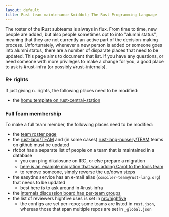 ```yaml
---
layout: default
title: Rust team maintenance &middot; The Rust Programming Language
---
```


The roster of the Rust subteams is always in flux. From time to time, new people are added, but also people sometimes opt to into "alumni status", meaning that they are not currently an active part of the decision-making process. Unfortunately, whenever a new person is added or someone goes into alumni status, there are a number of disparate places that need to be updated. This page aims to document that list. If you have any questions, or need someone with more privileges to make a change for you, a good place to ask is #rust-infra (or possibly #rust-internals).

### R+ rights

If just giving r+ rights, the following places need to be modified:

- the [homu template on rust-central-station](https://github.com/alexcrichton/rust-central-station/blob/master/homu.toml.template)

### Full feam membership

To make a full team member, the following places need to be modified:

- the [team roster page](https://github.com/rust-lang/rust-www/blob/master/team.md)
- the [rust-lang/TEAM](https://github.com/orgs/rust-lang/teams) and (in some cases) [rust-lang-nursery/TEAM](https://github.com/orgs/rust-lang-nursery/teams) teams on github must be updated
- rfcbot has a separate list of people on a team that is maintained in a database
    - you can ping dikaiosune on IRC, or else prepare a migration
    - [here is an example migration that was adding Carol to the tools team](https://github.com/dikaiosune/rust-dashboard/tree/master/migrations/20170222224139_carols10cents_tools_team)
    - to remove someone, simply reverse the up/down steps
- the easydns service has an e-mail alias (`compiler-team@rust-lang.org`) that needs to be updated
    - best here is to ask around in #rust-infra
- the [internals discussion board has per-team groups](https://internals.rust-lang.org/admin/groups/custom)
- the list of reviewers highfive uses is set in [nrc/highfive](https://github.com/nrc/highfive/tree/master/highfive/configs)
    - the configs are set per-repo; some teams are listed in `rust.json`, whereas those that span multiple repos are set in `_global.json`
